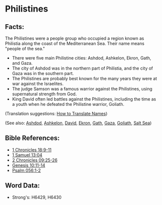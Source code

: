 # Philistines #

## Facts: ##

The Philistines were a people group who occupied a region known as Philistia​ along the coast of the Mediterranean Sea. Their name means "people of the sea."

* There were five main Philistine cities: Ashdod, Ashkelon, Ekron, Gath, and Gaza.
* The city of Ashdod was in the northern part of Philistia, and the city of Gaza was in the southern part.
* The Philistines are probably best known for the many years they were at war against the Israelites.
* The judge Samson was a famous warrior against the Philistines, using supernatural strength from God.
* King David often led battles against the Philistines, including the time as a youth when he defeated the Philistine warrior, Goliath.

(Translation suggestions: [How to Translate Names](rc://en/ta/man/translate/translate-names))

(See also: [Ashdod](../names/ashdod.md), [Ashkelon](../names/ashkelon.md), [David](../names/david.md), [Ekron](../names/ekron.md), [Gath](../names/gath.md), [Gaza](../names/gaza.md), [Goliath](../names/goliath.md), [Salt Sea](../names/saltsea.md))

## Bible References: ##

* [1 Chronicles 18:9-11](rc://en/tn/help/1ch/18/09)
* [1 Samuel 13:04](rc://en/tn/help/1sa/13/04)
* [2 Chronicles 09:25-26](rc://en/tn/help/2ch/09/25)
* [Genesis 10:11-14](rc://en/tn/help/gen/10/11)
* [Psalm 056:1-2](rc://en/tn/help/psa/056/001)

## Word Data: ##

* Strong's: H6429, H6430
